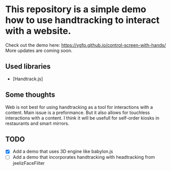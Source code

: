 # This repository is a simple demo how to use handtracking to interact with a website.
Check out the demo here: https://vgfp.github.io/control-screen-with-hands/
More updates are coming soon.
## Used libraries
- [Handtrack.js]

## Some thoughts
Web is not best for using handtracking as a tool for interactions with a content. Main issue is a preformance. But it also allows for touchless interactions with a content. I think it will be usefull for self-order kiosks in restaurants and smart mirrors.

## TODO
- [x] Add a demo that uses 3D engine like babylon.js
- [ ] Add a demo that incorporates handtracking with headtracking from jeelizFaceFilter
